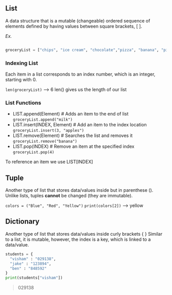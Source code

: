 ## List 

A data structure that is a mutable (changeable) ordered sequence of elements defined by having values between square brackets, [ ]. 

*Ex.* 

```python 

groceryList = ["chips", "ice cream", "chocolate","pizza", "banana", "pineapple"] # List of Strings 
```
### Indexing List 
Each item in a list corresponds to an index number, which is an integer, starting with 0. 

`len(groceryList)` --> 6 
len() gives us the length of our list 

### List Functions 
- LIST.append(Element) # Adds an item to the end of list 
`groceryList.append("milk")`
- LIST.insert(INDEX, Element) # Add an item to the index location 
`groceryList.insert(3, "apples")`
- LIST.remove(Element) # Searches the list and removes it 
`groceryList.remove("banana")`
- LIST.pop(INDEX) # Remove an item at the specified index
`groceryList.pop(4)`

To reference an item we use LIST[INDEX]

## Tuple 

Another type of list that stores data/values inside but in parenthese (). 
Unlike lists, tuples __cannot__ be changed (they are immutable). 

`colors = ("Blue", "Red", "Yellow")`
`print(colors[2])` --> yellow 

## Dictionary 

Another type of list that stores data/values inside curly brackets { }
Similar to a list, it is mutable, however, the index is a key, which is linked to a data/value. 

```python 
students = {
  "visham" : "029138", 
  "jake" : "123894", 
  "ben" : "848592"
}
print(students["visham"])
```
> 029138